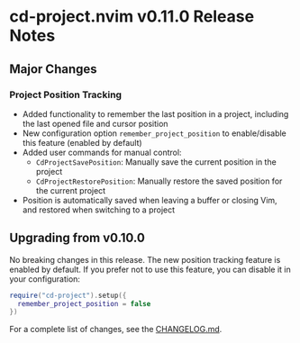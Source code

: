 # cd-project.nvim v0.11.0 Release Notes

## Major Changes

### Project Position Tracking
- Added functionality to remember the last position in a project, including the last opened file and cursor position
- New configuration option `remember_project_position` to enable/disable this feature (enabled by default)
- Added user commands for manual control:
  - `CdProjectSavePosition`: Manually save the current position in the project
  - `CdProjectRestorePosition`: Manually restore the saved position for the current project
- Position is automatically saved when leaving a buffer or closing Vim, and restored when switching to a project

## Upgrading from v0.10.0
No breaking changes in this release. The new position tracking feature is enabled by default. If you prefer not to use this feature, you can disable it in your configuration:
```lua
require("cd-project").setup({
  remember_project_position = false
})
```

For a complete list of changes, see the [CHANGELOG.md](CHANGELOG.md).
